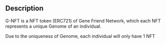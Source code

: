## Description
G-NFT is a NFT token (ERC721) of Gene Friend Network, which each NFT represents a unique Genome of an individual.

Due to the uniqueness of Genome, each individual will only have 1 NFT